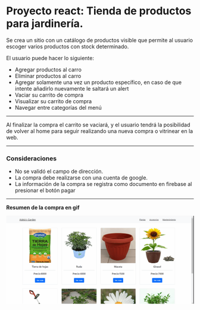 
# **Proyecto react: Tienda de productos para jardinería.**


Se crea un sitio con un catálogo de productos visible que permite al usuario escoger varios productos con stock determinado.

El usuario puede hacer lo siguiente:

* Agregar productos al carro
* Eliminar productos al carro
* Agregar solamente una vez un producto específico, en caso de que intente añadirlo nuevamente le saltará un alert
* Vaciar su carrito de compra
* Visualizar su carrito de compra
* Navegar entre categorías del menú

---

Al finalizar la compra el carrito se vaciará, y el usuario tendrá la posibilidad de volver al home para seguir realizando una nueva compra o vitrinear en la web.

---
### __Consideraciones__ ###

* No se validó el campo de dirección.
* La compra debe realizarse con una cuenta de google.
* La información de la compra se registra como documento en firebase al presionar el botón pagar

---
__Resumen de la compra en gif__

![Recorrido compra](/public/recorridocompra.gif "Recorrido compra")
